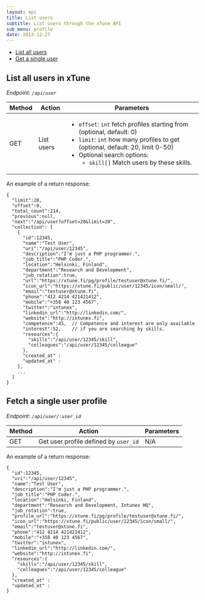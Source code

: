 ```yaml
---
layout: api
title: List users
subtitle: List users through the xTune API
sub_menu: profile
date: 2013-12-27
---
```

<div class="pure-menu pure-menu-open pure-menu-horizontal">
    <ul>
        <li><a href="#list">List all users</a></li>
        <li><a href="#single">Get a single user</a></li>
    </ul>
</div>

<h2 id="list">List all users in xTune</h2>

*Endpoint: `/api/user`*

<table class="pure-table">
    <thead>
        <tr>
            <th>Method</th>
            <th>Action</th>
            <th>Parameters</th>
        </tr>
    </thead>
    <tbody>
        <tr>
            <td>GET</td>
            <td>List users</td>
            <td>
              <ul>
                <li><code>offset</code>: <code>int</code> fetch profiles starting from (optional, default: 0)</li>
                <li><code>limit</code>: <code>int</code> how many profiles to get (optional, default: 20, limit 0-50)</li>
                <li>Optional search options: 
                  <ul>
                    <li><code>skill[]</code> Match users by these skills.</li>
                  </ul>
                </li>
              </ul>
            </td>
        </tr>
    </tbody>
</table>

An example of a return response:

    {
      "limit":20,
      "offset":0,
      "total_count":214,
      "previous":null,
      "next":"/api/user?offset=20&limit=20",
      "collection": [
        {
          "id":12345,
          "name":"Test User",
          "uri":"/api/user/12345", 
          "description":"I'm just a PHP programmer.",
          "job_title":"PHP Coder.",
          "location":"Helsinki, Finland",
          "department":"Research and Development",
          "job_rotation":true,
          "url":"https://xtune.fi/pg/profile/testuser@xtune.fi/",
          "icon_url":"https://xtune.fi/public/user/12345/icon/small/",
          "email":"testuser@xtune.fi",
          "phone":"412 4214 421421412",
          "mobile":"+358 40 123 4567",
          "twitter":"intunex",
          "linkedin_url":"http://linkedin.com/",
          "website":"http://intunex.fi",
          "competence":45,  // Competence and interest are only available
          "interest":52,    // if you are searching by skills.
          "resources":{
            "skills":"/api/user/12345/skill",
            "colleagues":"/api/user/12345/colleague"
          },
          "created_at" :
          "updated_at" : 
        },
        ...
      ]
    }

    

<h2 id="single">Fetch a single user profile</h2>

*Endpoint: `/api/user/:user_id`*

<table class="pure-table">
    <thead>
        <tr>
            <th>Method</th>
            <th>Action</th>
            <th>Parameters</th>
        </tr>
    </thead>
    <tbody>
        <tr>
            <td>GET</td>
            <td>Get user profile defined by <code>user_id</code></td>
            <td>N/A</td>
        </tr>
    </tbody>
</table>

An example of a return response:

    {
      "id":12345,
      "uri":"/api/user/12345", 
      "name":"Test User",
      "description":"I'm just a PHP programmer.",
      "job_title":"PHP Coder.",
      "location":"Helsinki, Finland",
      "department":"Research and Development, Intunex HQ",
      "job_rotation":true,
      "profile_url":"https://xtune.fi/pg/profile/testuser@xtune.fi/",
      "icon_url":"https://xtune.fi/public/user/12345/icon/small/",
      "email":"testuser@xtune.fi",
      "phone":"412 4214 421421412",
      "mobile":"+358 40 123 4567",
      "twitter":"intunex",
      "linkedin_url":"http://linkedin.com/",
      "website":"http://intunex.fi",
      "resources":{
        "skills":"/api/user/12345/skill",
        "colleagues":"/api/user/12345/colleague"
      },
      "created_at" :
      "updated_at" : 
    }
